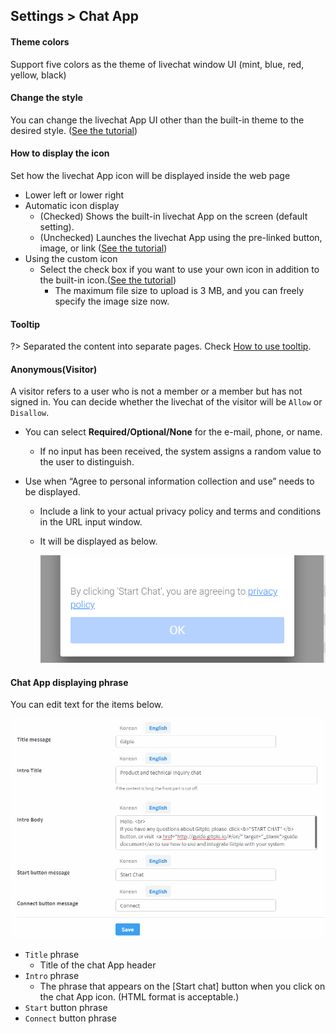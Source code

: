 ## Settings > Chat App

#### Theme colors

Support five colors as the theme of livechat window UI (mint, blue, red, yellow, black)

#### Change the style

You can change the livechat App UI other than the built-in theme to the desired style. ([See the tutorial](en/inapp-custom-style.md))

#### How to display the icon

Set how the livechat App icon will be displayed inside the web page

* Lower left or lower right
* Automatic icon display
  - (Checked) Shows the built-in livechat App on the screen (default setting).
  - (Unchecked) Launches the livechat App using the pre-linked button, image, or link ([See the tutorial](en/linkopen.md))
* Using the custom icon
  - Select the check box if you want to use your own icon in addition to the built-in icon.([See the tutorial](en/customicon.md))
    - The maximum file size to upload is 3 MB, and you can freely specify the image size now.
  
#### Tooltip

?> Separated the content into separate pages. Check [How to use tooltip](/en/tooltip.md).

#### Anonymous(Visitor)

A visitor refers to a user who is not a member or a member but has not signed in. You can decide whether the livechat of the visitor will be `Allow` or `Disallow`.

* You can select **Required/Optional/None** for the e-mail, phone, or name.
  - If no input has been received, the system assigns a random value to the user to distinguish.

* Use when “Agree to personal information collection and use” needs to be displayed.
  - Include a link to your actual privacy policy and terms and conditions in the URL input window.
  - It will be displayed as below.

    ![Agree to personal information collection and use](assets/images/ws-settings-inapp/inapp-privacypolicy.png)

#### Chat App displaying phrase
You can edit text for the items below.

![WS Setting Inapp Text](assets/images/ws-settings-inapp/wsSettingInappText.png)

* `Title` phrase
  - Title of the chat App header
* `Intro` phrase
  - The phrase that appears on the [Start chat] button when you click on the chat App icon. (HTML format is acceptable.)
* `Start` button phrase
* `Connect` button phrase
